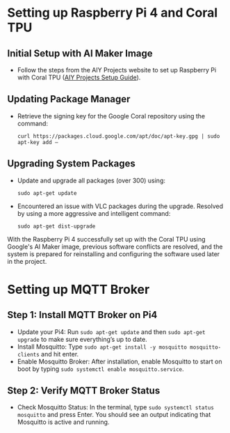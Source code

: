 
# Setting up Raspberry Pi 4 and Coral TPU

## Initial Setup with AI Maker Image
- Follow the steps from the AIY Projects website to set up Raspberry Pi with Coral TPU ([AIY Projects Setup Guide](https://aiyprojects.withgoogle.com/)).

## Updating Package Manager
- Retrieve the signing key for the Google Coral repository using the command:
  ```
  curl https://packages.cloud.google.com/apt/doc/apt-key.gpg | sudo apt-key add –
  ```

## Upgrading System Packages
- Update and upgrade all packages (over 300) using:
  ```
  sudo apt-get update
  ```
- Encountered an issue with VLC packages during the upgrade. Resolved by using a more aggressive and intelligent command:
  ```
  sudo apt-get dist-upgrade
  ```

With the Raspberry Pi 4 successfully set up with the Coral TPU using Google's AI Maker image, previous software conflicts are resolved, and the system is prepared for reinstalling and configuring the software used later in the project.

# Setting up MQTT Broker

## Step 1: Install MQTT Broker on Pi4
- Update your Pi4: Run `sudo apt-get update` and then `sudo apt-get upgrade` to make sure everything’s up to date.
- Install Mosquitto: Type `sudo apt-get install -y mosquitto mosquitto-clients` and hit enter.
- Enable Mosquitto Broker: After installation, enable Mosquitto to start on boot by typing `sudo systemctl enable mosquitto.service`.

## Step 2: Verify MQTT Broker Status
- Check Mosquitto Status: In the terminal, type `sudo systemctl status mosquitto` and press Enter. You should see an output indicating that Mosquitto is active and running.
